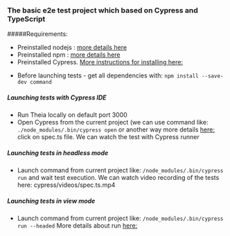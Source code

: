 ### The basic e2e test project which based on Cypress and TypeScript
#####Requirements:

- Preinstalled nodejs : [more details here](https://nodejs.org/en/download/package-manager)
- Preinstalled npm : [more details here](https://www.npmjs.com/get-npm)
- Preinstalled Cypress. [More instructions for installing here:](https://docs.cypress.io/guides/getting-started/installing-cypress.html#System-requirements)

* Before launching tests - get all dependencies with: `npm install --save-dev command`


##### Launching tests with  Cypress IDE
* Run Theia locally on default port 3000
* Open Cypress from the current project  (we can use command like: `./node_modules/.bin/cypress open` or another way more details [here:](https://docs.cypress.io/guides/getting-started/installing-cypress.html#Opening-Cypress)
click on spec.ts file. We can watch the test with Cypress runner  

##### Launching tests in headless mode  
* Launch command from current project like: `/node_modules/.bin/cypress run` and wait test execution. We can watch video recording of the tests here: cypress/videos/spec.ts.mp4

##### Launching tests in view mode
* Launch command from current project like: `/node_modules/.bin/cypress run --headed`
More details about run [here:](https://docs.cypress.io/guides/guides/command-line.html#cypress-run) 

